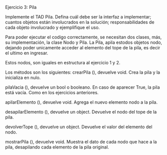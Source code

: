 Ejercicio 3: Pila

Implemente el TAD Pila. Defina cuál debe ser la interfaz a implementar; cuantos objetos están involucrados en la solución; 
responsabilidades de cada objeto involucrado y ejemplifique el uso.

Para poder ejecutar el codigo correctamente, se necesitan dos clases, más, su implementación, la clase Nodo y Pila.
La Pila, apila estodos objetos nodo, dejando poder unicamente acceder al elemento del tope de la pila, es decir el ultimo en ingresar.

Estos nodos, son iguales en estructura al ejercicio 1 y 2.

Los métodos son los siguientes:
crearPila (), devuelve void. Crea la pila y la inicializa en nulo.

pilaVacia (), devuelve un bool o booleano. En caso de aparecer True, la pila está vacía. Como en los ejercicios anteriores.

apilarElemento (), devuelve void. Agrega el nuevo elemento nodo a la pila. 

desapilarElemento (), devuelve un object. Devuelve el nodo del tope de la pila.

devolverTope (), devuelve un object. Devuelve el valor del elemento del nodo. 

mostrarPila (), devuelve void. Muestra el dato de cada nodo que hace a la pila, desapilando cada elemento de la pila original.

